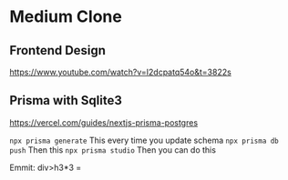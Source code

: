 # Medium Clone

## Frontend Design
https://www.youtube.com/watch?v=I2dcpatq54o&t=3822s

## Prisma with Sqlite3
https://vercel.com/guides/nextjs-prisma-postgres

``` npx prisma generate ``` This every time you update schema
``` npx prisma db push ```  Then this
``` npx prisma studio ```   Then you can do this

Emmit:
div>h3*3 = 
     <div>
          <h3></h3>
          <h3></h3>
          <h3></h3>
        </div>